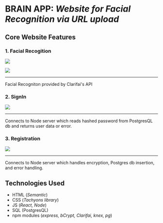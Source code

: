 # BRAIN APP: _Website for Facial Recognition via URL upload_

## Core Website Features 

### 1. Facial Recogition
![](https://media.giphy.com/media/j0eBUmeqSxIvcWlE6x/giphy.gif)


![](https://media.giphy.com/media/VF4VT4JCnKrw6T7l3U/giphy.gif)
- - - - 
Facial Recogniton provided by Clarifai's API



### 2. SignIn
![](https://media.giphy.com/media/elhEoHbCHv8xZUniYb/giphy.gif)
- - - - 
Connects to Node server which reads hashed password from PostgresQL db and returns user data or error. 


### 3. Registration
![](https://media.giphy.com/media/TiyvouLfK7VJQxjJRU/giphy.gif)

- - - -
Connects to Node server which handles encryption, Postgres db insertion, and error handling.

## Technologies Used 
* HTML (_Semantic_)
* CSS (_Tachyons library_)
* JS (_React, Node_)
* SQL (PostgresQL)
* npm modules (_express, bCrypt, Clarifai, knex, pg_) 

